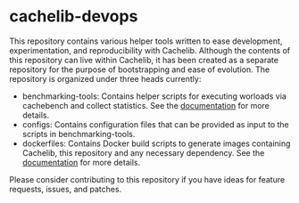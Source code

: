 # cachelib-devops
This repository contains various helper tools written to ease development, experimentation, and reproducibility with Cachelib.
Although the contents of this repository can live within Cachelib, it has been created as a separate repository for the purpose of bootstrapping and ease of evolution. 
The repository is organized under three heads currently:
- benchmarking-tools: Contains helper scripts for executing worloads via cachebench and collect statistics. See the [documentation](benchmarking-tools/README.md) for more details.
- configs: Contains configuration files that can be provided as input to the scripts in benchmarking-tools.
- dockerfiles: Contains Docker build scripts to generate images containing Cachelib, this repository and any necessary dependency. See the [documentation](dockerfiles/README.md) for more details.

Please consider contributing to this repository if you have ideas for feature requests, issues, and patches.

